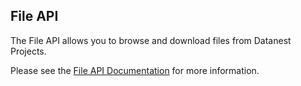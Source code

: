 ## File API

The File API allows you to browse and download files from Datanest Projects.

Please see the [File API Documentation](https://documenter.getpostman.com/view/30686985/2s9YRCXrUJ#f7f21765-0699-40c2-9134-9ad8ab8e3ff1) for more information.